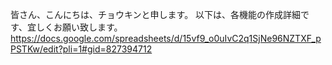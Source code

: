 皆さん、こんにちは、チョウキンと申します。
以下は、各機能の作成詳細です、宜しくお願い致します。
https://docs.google.com/spreadsheets/d/15vf9_o0uIvC2q1SjNe96NZTXF_pPSTKw/edit?pli=1#gid=827394712
